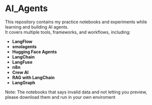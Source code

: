 # AI_Agents
This repository contains my practice notebooks and experiments while learning and building AI agents.  
It covers multiple tools, frameworks, and workflows, including:

- **LangFlow**
- **smolagents**
- **Hugging Face Agents**
- **LangChain**
- **LangFuse**
- **n8n**
- **Crew AI**
- **RAG with LangChain**
- **LangGraph**

Note: The notebooks that says invalid data and not letting you preview, please download them and run in your own enviroment
